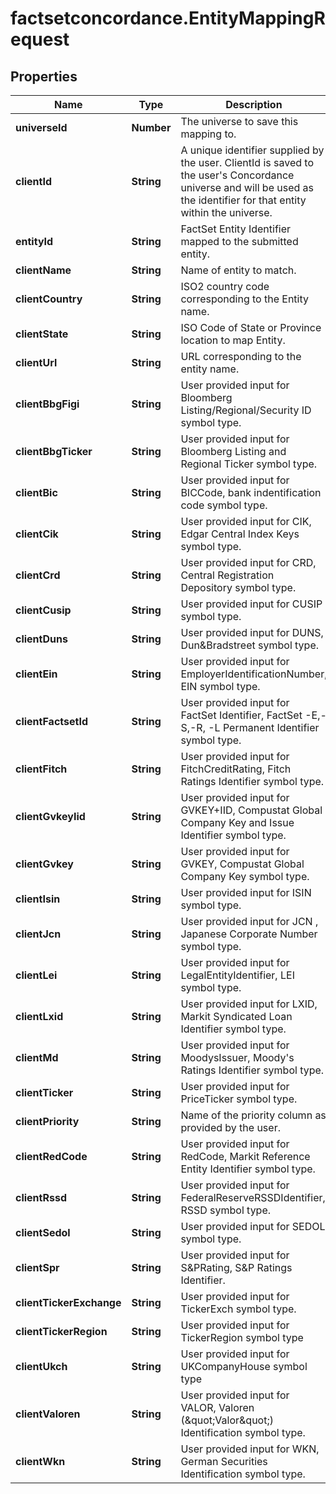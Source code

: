 # factsetconcordance.EntityMappingRequest

## Properties

Name | Type | Description | Notes
------------ | ------------- | ------------- | -------------
**universeId** | **Number** | The universe to save this mapping to. | 
**clientId** | **String** | A unique identifier supplied by the user. ClientId is saved to the user&#39;s Concordance universe and will be used as the identifier for that entity within the universe. | 
**entityId** | **String** | FactSet Entity Identifier mapped to the submitted entity. | [optional] 
**clientName** | **String** | Name of entity to match. | 
**clientCountry** | **String** | ISO2 country code corresponding to the Entity name. | [optional] 
**clientState** | **String** | ISO Code of State or Province location to map Entity. | [optional] 
**clientUrl** | **String** | URL corresponding to the entity name. | [optional] 
**clientBbgFigi** | **String** | User provided input for Bloomberg Listing/Regional/Security ID symbol type. | [optional] 
**clientBbgTicker** | **String** | User provided input for Bloomberg Listing and Regional Ticker symbol type. | [optional] 
**clientBic** | **String** | User provided input for BICCode, bank indentification code symbol type. | [optional] 
**clientCik** | **String** | User provided input for CIK, Edgar Central Index Keys symbol type. | [optional] 
**clientCrd** | **String** | User provided input for CRD, Central Registration Depository symbol type. | [optional] 
**clientCusip** | **String** | User provided input for CUSIP symbol type. | [optional] 
**clientDuns** | **String** | User provided input for DUNS, Dun&amp;Bradstreet symbol type. | [optional] 
**clientEin** | **String** | User provided input for EmployerIdentificationNumber, EIN symbol type. | [optional] 
**clientFactsetId** | **String** | User provided input for FactSet Identifier, FactSet -E,-S,-R, -L Permanent Identifier symbol type. | [optional] 
**clientFitch** | **String** | User provided input for FitchCreditRating, Fitch Ratings Identifier symbol type. | [optional] 
**clientGvkeyIid** | **String** | User provided input for GVKEY+IID, Compustat Global Company Key and Issue Identifier symbol type. | [optional] 
**clientGvkey** | **String** | User provided input for GVKEY, Compustat Global Company Key symbol type. | [optional] 
**clientIsin** | **String** | User provided input for ISIN symbol type. | [optional] 
**clientJcn** | **String** | User provided input for JCN , Japanese Corporate Number symbol type. | [optional] 
**clientLei** | **String** | User provided input for LegalEntityIdentifier, LEI symbol type. | [optional] 
**clientLxid** | **String** | User provided input for LXID, Markit Syndicated Loan Identifier symbol type. | [optional] 
**clientMd** | **String** | User provided input for MoodysIssuer, Moody&#39;s Ratings Identifier symbol type. | [optional] 
**clientTicker** | **String** | User provided input for PriceTicker symbol type. | [optional] 
**clientPriority** | **String** | Name of the priority column as provided by the user. | [optional] 
**clientRedCode** | **String** | User provided input for RedCode, Markit Reference Entity Identifier symbol type. | [optional] 
**clientRssd** | **String** | User provided input for FederalReserveRSSDIdentifier, RSSD symbol type. | [optional] 
**clientSedol** | **String** | User provided input for SEDOL symbol type. | [optional] 
**clientSpr** | **String** | User provided input for S&amp;PRating, S&amp;P Ratings Identifier. | [optional] 
**clientTickerExchange** | **String** | User provided input for TickerExch symbol type. | [optional] 
**clientTickerRegion** | **String** | User provided input for TickerRegion symbol type | [optional] 
**clientUkch** | **String** | User provided input for UKCompanyHouse symbol type | [optional] 
**clientValoren** | **String** | User provided input for VALOR, Valoren (\&quot;Valor\&quot;) Identification symbol type. | [optional] 
**clientWkn** | **String** | User provided input for WKN, German Securities Identification symbol type. | [optional] 


